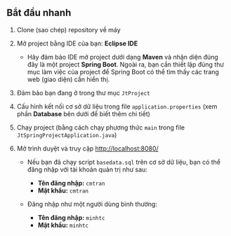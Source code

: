 ## Bắt đầu nhanh

1. Clone (sao chép) repository về máy

2. Mở project bằng IDE của bạn: **Eclipse IDE**  
   - Hãy đảm bảo IDE mở project dưới dạng **Maven** và nhận diện đúng đây là một project **Spring Boot**. Ngoài ra, bạn cần thiết lập đúng thư mục làm việc của project để Spring Boot có thể tìm thấy các trang web (giao diện) cần hiển thị.

3. Đảm bảo bạn đang ở trong thư mục `JtProject`

4. Cấu hình kết nối cơ sở dữ liệu trong file `application.properties` (xem phần **Database** bên dưới để biết thêm chi tiết)

5. Chạy project (bằng cách chạy phương thức `main` trong file `JtSpringProjectApplication.java`)

6. Mở trình duyệt và truy cập [http://localhost:8080/](http://localhost:8080/)  

   - Nếu bạn đã chạy script `basedata.sql` trên cơ sở dữ liệu, bạn có thể đăng nhập với tài khoản quản trị như sau:  
     - **Tên đăng nhập:** `cmtran`  
     - **Mật khẩu:** `cmtran`

   - Đăng nhập như một người dùng bình thường:  
     - **Tên đăng nhập:** `minhtc`  
     - **Mật khẩu:** `minhtc`
